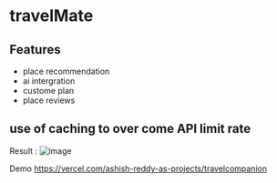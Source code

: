 # travelMate 
## Features
- place recommendation
- ai intergration
- custome plan
- place reviews

## use of caching to over come API limit rate 
Result :
![image](https://github.com/user-attachments/assets/064ce73e-7f9d-4bed-a61b-ce706d7215ed)

Demo 
https://vercel.com/ashish-reddy-as-projects/travelcompanion
